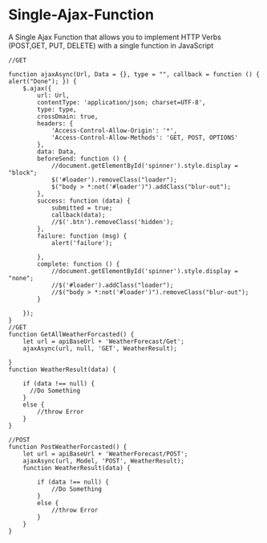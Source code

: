 # Single-Ajax-Function
A Single Ajax Function that allows you to implement HTTP Verbs (POST,GET, PUT, DELETE) with a single function in JavaScript


    //GET    
    
    function ajaxAsync(Url, Data = {}, type = "", callback = function () { alert("Done"); }) {
        $.ajax({
            url: Url,
            contentType: 'application/json; charset=UTF-8',
            type: type,
            crossDmain: true,
            headers: {
                'Access-Control-Allow-Origin': '*',
                'Access-Control-Allow-Methods': 'GET, POST, OPTIONS'
            },
            data: Data,
            beforeSend: function () {
                //document.getElementById('spinner').style.display = "block";
                $('#loader').removeClass("loader");
                $("body > *:not('#loader')").addClass("blur-out");
            },
            success: function (data) {
                submitted = true;
                callback(data);
                //$('.btn').removeClass('hidden');
            },
            failure: function (msg) {
                alert('failure');

            },
            complete: function () {
                //document.getElementById('spinner').style.display = "none";
                //$('#loader').addClass("loader");
                //$("body > *:not('#loader')").removeClass("blur-out");
            }

        });
    }
    //GET
    function GetAllWeatherForcasted() {
        let url = apiBaseUrl + 'WeatherForecast/Get';
        ajaxAsync(url, null, 'GET', WeatherResult);

    }
    function WeatherResult(data) {

        if (data !== null) {
          //Do Something
        }
        else {
            //throw Error
        }
    }
    
    //POST
    function PostWeatherForcasted() {
        let url = apiBaseUrl + 'WeatherForecast/POST';
        ajaxAsync(url, Model, 'POST', WeatherResult);
        function WeatherResult(data) {

            if (data !== null) {
                //Do Something
            }
            else {
                //throw Error
            }
        }
    }

